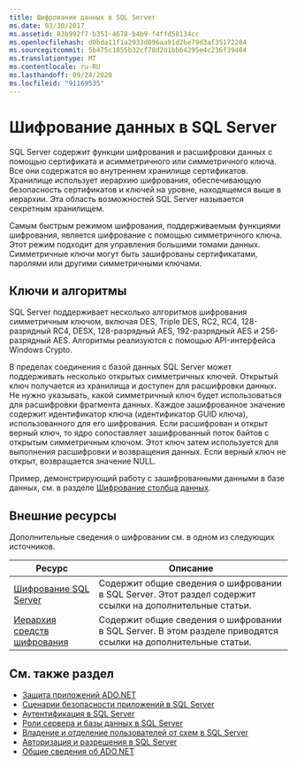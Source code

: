 ```yaml
---
title: Шифрование данных в SQL Server
ms.date: 03/30/2017
ms.assetid: 83b992f7-b351-4678-b4b9-f4ffd58134cc
ms.openlocfilehash: d0bda11f1a2933d096aa91d2be79d3af35172284
ms.sourcegitcommit: 5b475c1855b32cf78d2d1bbb4295e4c236f39464
ms.translationtype: MT
ms.contentlocale: ru-RU
ms.lasthandoff: 09/24/2020
ms.locfileid: "91169535"
---
```

# <a name="data-encryption-in-sql-server"></a>Шифрование данных в SQL Server

SQL Server содержит функции шифрования и расшифровки данных с помощью сертификата и асимметричного или симметричного ключа. Все они содержатся во внутреннем хранилище сертификатов. Хранилище использует иерархию шифрования, обеспечивающую безопасность сертификатов и ключей на уровне, находящемся выше в иерархии. Эта область возможностей SQL Server называется секретным хранилищем.  
  
 Самым быстрым режимом шифрования, поддерживаемым функциями шифрования, является шифрование с помощью симметричного ключа. Этот режим подходит для управления большими томами данных. Симметричные ключи могут быть зашифрованы сертификатами, паролями или другими симметричными ключами.  
  
## <a name="keys-and-algorithms"></a>Ключи и алгоритмы  

 SQL Server поддерживает несколько алгоритмов шифрования симметричным ключом, включая DES, Triple DES, RC2, RC4, 128-разрядный RC4, DESX, 128-разрядный AES, 192-разрядный AES и 256-разрядный AES. Алгоритмы реализуются с помощью API-интерфейса Windows Crypto.  
  
 В пределах соединения с базой данных SQL Server может поддерживать несколько открытых симметричных ключей. Открытый ключ получается из хранилища и доступен для расшифровки данных. Не нужно указывать, какой симметричный ключ будет использоваться для расшифровки фрагмента данных. Каждое зашифрованное значение содержит идентификатор ключа (идентификатор GUID ключа), использованного для его шифрования. Если расшифрован и открыт верный ключ, то ядро сопоставляет зашифрованный поток байтов с открытым симметричным ключом. Этот ключ затем используется для выполнения расшифровки и возвращения данных. Если верный ключ не открыт, возвращается значение NULL.  
  
 Пример, демонстрирующий работу с зашифрованными данными в базе данных, см. в разделе [Шифрование столбца данных](/sql/relational-databases/security/encryption/encrypt-a-column-of-data).
  
## <a name="external-resources"></a>Внешние ресурсы  

 Дополнительные сведения о шифровании см. в одном из следующих источников.  
  
|Ресурс|Описание|  
|-|-|  
|[Шифрование SQL Server](/sql/relational-databases/security/encryption/sql-server-encryption)|Содержит общие сведения о шифровании в SQL Server. Этот раздел содержит ссылки на дополнительные статьи.|  
|[Иерархия средств шифрования](/sql/relational-databases/security/encryption/encryption-hierarchy)|Содержит общие сведения о шифровании в SQL Server. В этом разделе приводятся ссылки на дополнительные статьи.|  
  
## <a name="see-also"></a>См. также раздел

- [Защита приложений ADO.NET](../securing-ado-net-applications.md)
- [Сценарии безопасности приложений в SQL Server](application-security-scenarios-in-sql-server.md)
- [Аутентификация в SQL Server](authentication-in-sql-server.md)
- [Роли сервера и базы данных в SQL Server](server-and-database-roles-in-sql-server.md)
- [Владение и отделение пользователей от схем в SQL Server](ownership-and-user-schema-separation-in-sql-server.md)
- [Авторизация и разрешения в SQL Server](authorization-and-permissions-in-sql-server.md)
- [Общие сведения об ADO.NET](../ado-net-overview.md)
